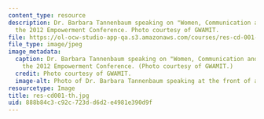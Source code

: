 ```yaml
---
content_type: resource
description: Dr. Barbara Tannenbaum speaking on "Women, Communication and Power" at
  the 2012 Empowerment Conference. Photo courtesy of GWAMIT.
file: https://ol-ocw-studio-app-qa.s3.amazonaws.com/courses/res-cd-001-leadership-and-empowerment-resources-from-graduate-women-at-mit-gwamit-spring-2012/888b84c3c92c723dd6d2e4981e390d9f_res-cd001-th.jpg
file_type: image/jpeg
image_metadata:
  caption: Dr. Barbara Tannenbaum speaking on "Women, Communication and Power" at
    the 2012 Empowerment Conference. (Photo courtesy of GWAMIT.)
  credit: Photo courtesy of GWAMIT.
  image-alt: Photo of Dr. Barbara Tannenbaum speaking at the front of an auditorium.
resourcetype: Image
title: res-cd001-th.jpg
uid: 888b84c3-c92c-723d-d6d2-e4981e390d9f
---
```

